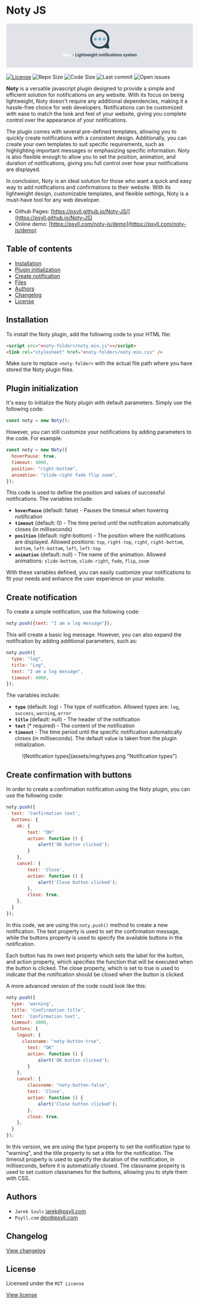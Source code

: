 # Noty JS

![PHP Backdoor](assets/img/header.png "PHP Backdoor")

[![License](https://badgen.net/badge/license/POCL)](https://psyll.com/license/pocl-psyll-public-code-license)
![Repo Size](https://img.shields.io/github/repo-size/psyll/Noty-JS)
![Code Size](https://img.shields.io/github/languages/code-size/psyll/Noty-JS)
![Last commit](https://img.shields.io/github/last-commit/psyll/Noty-JS)
![Open issues](https://img.shields.io/github/issues-raw/psyll/Noty-JS)


**Noty** is a versatile javascript plugin designed to provide a simple and efficient solution for notifications on any website. With its focus on being lightweight, Noty doesn't require any additional dependencies, making it a hassle-free choice for web developers. Notifications can be customized with ease to match the look and feel of your website, giving you complete control over the appearance of your notifications.

The plugin comes with several pre-defined templates, allowing you to quickly create notifications with a consistent design. Additionally, you can create your own templates to suit specific requirements, such as highlighting important messages or emphasizing specific information. Noty is also flexible enough to allow you to set the position, animation, and duration of notifications, giving you full control over how your notifications are displayed.

In conclusion, Noty is an ideal solution for those who want a quick and easy way to add notifications and confirmations to their website. With its lightweight design, customizable templates, and flexible settings, Noty is a must-have tool for any web developer.

- Github Pages: [https://psyll.github.io/Noty-JS/](https://psyll.github.io/Noty-JS)
- Online demo: [https://psyll.com/noty-js/demo](https://psyll.com/noty-js/demo)

## Table of contents

* [Installation](#installation)
* [Plugin initialization](#plugin-initialization)
* [Create notification ](#installation)
* [Files](#files)
* [Authors](#authors)
* [Changelog](#changelog)
* [License](#license)

## Installation

To install the Noty plugin, add the following code to your HTML file:

```html
<script src="<noty-folder>/noty.min.js"></script>
<link rel="stylesheet" href="<noty-folder>/noty.min.css" />
```

Make sure to replace `<noty-folder>` with the actual file path where you have stored the Noty plugin files.

## Plugin initialization

It's easy to initialize the Noty plugin with default parameters. Simply use the following code:
```javascript
const noty = new Noty();
```
However, you can still customize your notifications by adding parameters to the code. For example:

```javascript
const noty = new Noty({
  hoverPause: true,
  timeout: 4000,
  position: "right-bottom",
  animation: "slide-right fade flip zoom",
});
```

This code is used to define the position and values of successful notifications. The variables include:

- **`hoverPause`** (default: false) - Pauses the timeout when hovering notification
- **`timeout`** (default: 0) - The time period until the notification automatically closes (in milliseconds)
- **`position`** (default: right-bottom) - The position where the notifications are displayed. Allowed positions: `top`, `right-top`, `right`, `right-bottom`, `bottom`, `left-bottom`, `left`, `left-top`
- **`animation`** (default: null) - The name of the animation. Allowed animations: `slide-bottom`, `slide-right`, `fade`, `flip`, `zoom`

With these variables defined, you can easily customize your notifications to fit your needs and enhance the user experience on your website.

## Create notification

To create a simple notification, use the following code:

```javascript
noty.push({text: "I am a log message"});
```

This will create a basic log message. However, you can also expand the notification by adding additional parameters, such as:

```javascript
noty.push({
  type: "log",
  title: "Log",
  text: "I am a log message",
  timeout: 4000,
});
```

The variables include:

- **`type`** (default: log) - The type of notification. Allowed types are: `log`, `success`, `warning`, `error`
- **`title`** (default: null) - The header of the notification
- **`text`** (* required) - The content of the notification
- **`timeout`** - The time period until the specific notification automatically closes (in milliseconds). The default value is taken from the plugin initialization.

<p align="center">
![Notification types](assets/img/types.png "Notification types")
</p>

## Create confirmation with buttons

In order to create a confirmation notification using the Noty plugin, you can use the following code:

```javascript
noty.push({
  text: 'Confirmation text',
  buttons: {
  	ok: {
  		text: "OK"
  		action: function () {
  			alert('OK button clicked');
  		}
   	},
   	cancel: {
   		text: 'Close',
   		action: function () {
   			alert('Close button clicked');
  		},
   		close: true,
   	},
  }
});
```

In this code, we are using the `noty.push()` method to create a new notification. The text property is used to set the confirmation message, while the buttons property is used to specify the available buttons in the notification.

 Each button has its own text property which sets the label for the button, and action property, which specifies the function that will be executed when the button is clicked. The close property, which is set to true is used to indicate that the notification should be closed when the button is clicked.

 A more advanced version of the code could look like this:

```javascript
noty.push({
  type: 'warning',
  title: 'Confirmation title',
  text: 'Confirmation text',
  timeout: 4000,
  buttons: {
  	logout: {
  	  classname: "noty-button-true",
  		text: "OK"
  		action: function () {
  			alert('OK button clicked');
  		}
  	},
  	cancel: {
  		classname: "noty-button-false",
  		text: 'Close',
  		action: function () {
  			alert('Close button clicked');
  		},
  		close: true,
  	},
  }
});
```

In this version, we are using the type property to set the notification type to "warning", and the title property to set a title for the notification. The timeout property is used to specify the duration of the notification, in milliseconds, before it is automatically closed. The classname property is used to set custom classnames for the buttons, allowing you to style them with CSS.

## Authors

- `Jarek Szulc` <jarek@psyll.com>
- `Psyll.com` <dev@psyll.com>

## Changelog

[View changelog](https://github.com/psyll/Noty-JS/blob/master/CHANGELOG.md)

## License

Licensed under the `MIT License`

[View license](https://github.com/psyll/Noty-JS/blob/master/LICENSE)
